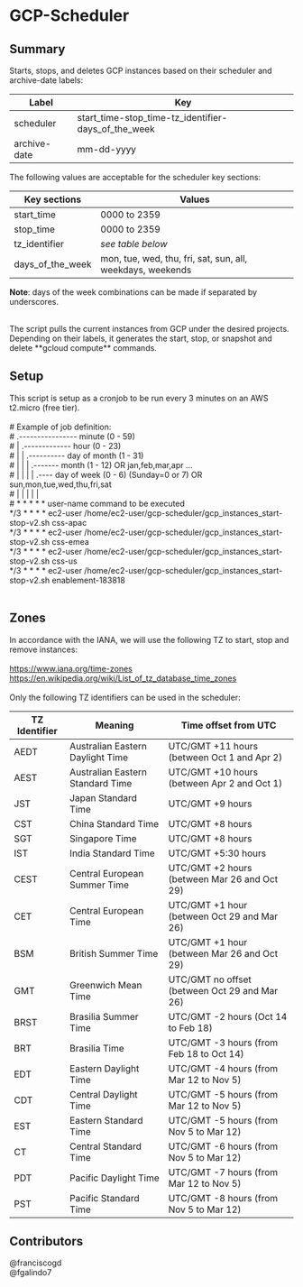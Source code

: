 # GCP-Scheduler

## Summary
Starts, stops, and deletes GCP instances based on their scheduler and archive-date labels: <br />

Label        | Key
------------ | -------------
scheduler    | start_time-stop_time-tz_identifier-days_of_the_week
archive-date | mm-dd-yyyy

The following values are acceptable for the scheduler key sections: <br />

Key sections | Values   
------------ | -------------
start_time       | 0000 to 2359
stop_time        | 0000 to 2359
tz_identifier    | *see table below*
days_of_the_week | mon, tue, wed, thu, fri, sat, sun, all, weekdays, weekends

**Note**: days of the week combinations can be made if separated by underscores.

<br />
The script pulls the current instances from GCP under the desired projects. Depending on their labels, it generates the start, stop, or snapshot and delete **gcloud compute** commands.

## Setup
This script is setup as a cronjob to be run every 3 minutes on an AWS t2.micro (free tier). <br />
<br />
\# Example of job definition: <br />
\# .---------------- minute (0 - 59) <br />
\# |  .------------- hour (0 - 23) <br />
\# |  |  .---------- day of month (1 - 31) <br />
\# |  |  |  .------- month (1 - 12) OR jan,feb,mar,apr ... <br />
\# |  |  |  |  .---- day of week (0 - 6) (Sunday=0 or 7) OR sun,mon,tue,wed,thu,fri,sat <br />
\# |  |  |  |  | <br />
\# *  *  *  *  * user-name  command to be executed <br />
\*/3  *  *  *  * ec2-user /home/ec2-user/gcp-scheduler/gcp_instances_start-stop-v2.sh css-apac <br />
\*/3  *  *  *  * ec2-user /home/ec2-user/gcp-scheduler/gcp_instances_start-stop-v2.sh css-emea <br />
\*/3  *  *  *  * ec2-user /home/ec2-user/gcp-scheduler/gcp_instances_start-stop-v2.sh css-us <br />
\*/3  *  *  *  * ec2-user /home/ec2-user/gcp-scheduler/gcp_instances_start-stop-v2.sh enablement-183818 <br />
<br />

## Zones
In accordance with the IANA, we will use the following TZ to
start, stop and remove instances: <br />
<br />
https://www.iana.org/time-zones  <br />
https://en.wikipedia.org/wiki/List_of_tz_database_time_zones  <br />
<br />
Only the following TZ identifiers can be used in the scheduler:

TZ Identifier | Meaning | Time offset from UTC  
--------------| ------- | ---------------
AEDT | Australian Eastern Daylight Time | UTC/GMT +11 hours (between Oct 1 and Apr 2)
AEST | Australian Eastern Standard Time | UTC/GMT +10 hours (between Apr 2 and Oct 1)
JST | Japan Standard Time | UTC/GMT +9 hours
CST | China Standard Time | UTC/GMT +8 hours
SGT | Singapore Time | UTC/GMT +8 hours
IST | India Standard Time | UTC/GMT +5:30 hours
CEST | Central European Summer Time | UTC/GMT +2 hours (between Mar 26 and Oct 29)
CET | Central European Time | UTC/GMT +1 hour (between Oct 29 and Mar 26)
BSM | British Summer Time | UTC/GMT +1 hour (between Mar 26 and Oct 29)
GMT | Greenwich Mean Time | UTC/GMT no offset (between Oct 29 and Mar 26)
BRST | Brasilia Summer Time | UTC/GMT -2 hours (Oct 14 to Feb 18)
BRT | Brasilia Time | UTC/GMT -3 hours (from Feb 18 to Oct 14)
EDT | Eastern Daylight Time | UTC/GMT -4 hours (from Mar 12 to Nov 5)
CDT | Central Daylight Time | UTC/GMT -5 hours (from Mar 12 to Nov 5)
EST | Eastern Standard Time | UTC/GMT -5 hours (from Nov 5 to Mar 12)
CT | Central Standard Time | UTC/GMT -6 hours (from Nov 5 to Mar 12)
PDT | Pacific Daylight Time | UTC/GMT -7 hours (from Mar 12 to Nov 5)
PST | Pacific Standard Time | UTC/GMT -8 hours (from Nov 5 to Mar 12)

## Contributors
@franciscogd <br />
@fgalindo7

